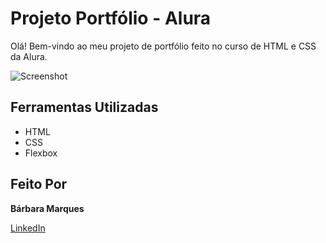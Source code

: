 # Projeto Portfólio - Alura

Olá! Bem-vindo ao meu projeto de portfólio feito no curso de HTML e CSS da Alura.

![Screenshot](https://github.com/user-attachments/assets/962537ad-56cb-4e49-aaac-f7eb02ff7bb3)

## Ferramentas Utilizadas

- HTML
- CSS
- Flexbox

## Feito Por

**Bárbara Marques**

[LinkedIn](https://www.linkedin.com/in/barbarathimoteo/)
